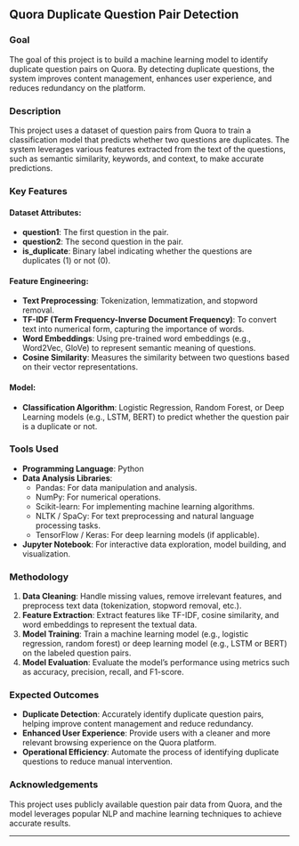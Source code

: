 ## Quora Duplicate Question Pair Detection

### Goal
The goal of this project is to build a machine learning model to identify duplicate question pairs on Quora. By detecting duplicate questions, the system improves content management, enhances user experience, and reduces redundancy on the platform.

### Description
This project uses a dataset of question pairs from Quora to train a classification model that predicts whether two questions are duplicates. The system leverages various features extracted from the text of the questions, such as semantic similarity, keywords, and context, to make accurate predictions.

### Key Features
#### Dataset Attributes:
- **question1**: The first question in the pair.
- **question2**: The second question in the pair.
- **is_duplicate**: Binary label indicating whether the questions are duplicates (1) or not (0).

#### Feature Engineering:
- **Text Preprocessing**: Tokenization, lemmatization, and stopword removal.
- **TF-IDF (Term Frequency-Inverse Document Frequency)**: To convert text into numerical form, capturing the importance of words.
- **Word Embeddings**: Using pre-trained word embeddings (e.g., Word2Vec, GloVe) to represent semantic meaning of questions.
- **Cosine Similarity**: Measures the similarity between two questions based on their vector representations.
  
#### Model:
- **Classification Algorithm**: Logistic Regression, Random Forest, or Deep Learning models (e.g., LSTM, BERT) to predict whether the question pair is a duplicate or not.
  
### Tools Used
- **Programming Language**: Python
- **Data Analysis Libraries**:
  - Pandas: For data manipulation and analysis.
  - NumPy: For numerical operations.
  - Scikit-learn: For implementing machine learning algorithms.
  - NLTK / SpaCy: For text preprocessing and natural language processing tasks.
  - TensorFlow / Keras: For deep learning models (if applicable).
- **Jupyter Notebook**: For interactive data exploration, model building, and visualization.

### Methodology
1. **Data Cleaning**: Handle missing values, remove irrelevant features, and preprocess text data (tokenization, stopword removal, etc.).
2. **Feature Extraction**: Extract features like TF-IDF, cosine similarity, and word embeddings to represent the textual data.
3. **Model Training**: Train a machine learning model (e.g., logistic regression, random forest) or deep learning model (e.g., LSTM or BERT) on the labeled question pairs.
4. **Model Evaluation**: Evaluate the model’s performance using metrics such as accuracy, precision, recall, and F1-score.

### Expected Outcomes
- **Duplicate Detection**: Accurately identify duplicate question pairs, helping improve content management and reduce redundancy.
- **Enhanced User Experience**: Provide users with a cleaner and more relevant browsing experience on the Quora platform.
- **Operational Efficiency**: Automate the process of identifying duplicate questions to reduce manual intervention.

### Acknowledgements
This project uses publicly available question pair data from Quora, and the model leverages popular NLP and machine learning techniques to achieve accurate results.

---
